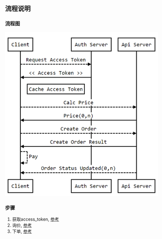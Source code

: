 ## 流程说明

### 流程图
![接入流程](./images/access.png)

### 步骤

1. 获取access_token, [参考](https://github.com/360bao/Manual/blob/master/%E5%BC%80%E6%94%BE%E5%B9%B3%E5%8F%B0/%E9%94%80%E5%94%AE%E6%8E%A5%E5%85%A5api/%E5%AE%A2%E6%88%B7%E7%AB%AF%E8%AE%A4%E8%AF%81%E5%92%8C%E6%8E%88%E6%9D%83/%E8%8E%B7%E5%8F%96access_token.md)
2. 询价, [参考](https://github.com/360bao/Manual/blob/master/%E5%BC%80%E6%94%BE%E5%B9%B3%E5%8F%B0/%E9%94%80%E5%94%AE%E6%8E%A5%E5%85%A5api/%E8%AF%A2%E4%BB%B7.md)
3. 下单, [参考](https://github.com/360bao/Manual/blob/master/%E5%BC%80%E6%94%BE%E5%B9%B3%E5%8F%B0/%E9%94%80%E5%94%AE%E6%8E%A5%E5%85%A5api/%E4%B8%8B%E5%8D%95.md)


